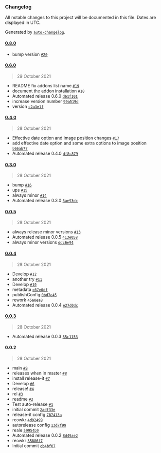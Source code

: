 ### Changelog

All notable changes to this project will be documented in this file. Dates are displayed in UTC.

Generated by [`auto-changelog`](https://github.com/CookPete/auto-changelog).

#### [0.8.0](https://github.com/codesyntax/volto-listingadvanced-variation/compare/0.6.0...0.8.0)

- bump version [`#20`](https://github.com/codesyntax/volto-listingadvanced-variation/pull/20)

#### [0.6.0](https://github.com/codesyntax/volto-listingadvanced-variation/compare/0.4.0...0.6.0)

> 29 October 2021

- README fix addons list name [`#19`](https://github.com/codesyntax/volto-listingadvanced-variation/pull/19)
- document the addon installation [`#18`](https://github.com/codesyntax/volto-listingadvanced-variation/pull/18)
- Automated release 0.6.0 [`d61f101`](https://github.com/codesyntax/volto-listingadvanced-variation/commit/d61f101e5dc6ed041f4eedd54971ffeb259066be)
- increase version number [`99a519d`](https://github.com/codesyntax/volto-listingadvanced-variation/commit/99a519de24d309af76ebfbd19022b077071c2d9b)
- version [`c2a3e1f`](https://github.com/codesyntax/volto-listingadvanced-variation/commit/c2a3e1fb10586b026bf8c4e54364337b73c03b15)

#### [0.4.0](https://github.com/codesyntax/volto-listingadvanced-variation/compare/0.3.0...0.4.0)

> 28 October 2021

- Effective date option and image position changes [`#17`](https://github.com/codesyntax/volto-listingadvanced-variation/pull/17)
- add effective date option and some extra options to image position [`b66ab77`](https://github.com/codesyntax/volto-listingadvanced-variation/commit/b66ab779f0caf1d56bc5965caecd1ee3b9d8e192)
- Automated release 0.4.0 [`df8c879`](https://github.com/codesyntax/volto-listingadvanced-variation/commit/df8c8796f6e9c6627bd347dd775e6b5dea727ef3)

#### [0.3.0](https://github.com/codesyntax/volto-listingadvanced-variation/compare/0.0.5...0.3.0)

> 28 October 2021

- bump [`#16`](https://github.com/codesyntax/volto-listingadvanced-variation/pull/16)
- ups [`#15`](https://github.com/codesyntax/volto-listingadvanced-variation/pull/15)
- always minor [`#14`](https://github.com/codesyntax/volto-listingadvanced-variation/pull/14)
- Automated release 0.3.0 [`3ae93dc`](https://github.com/codesyntax/volto-listingadvanced-variation/commit/3ae93dcffa9846b23e8924e12196186f6b859790)

#### [0.0.5](https://github.com/codesyntax/volto-listingadvanced-variation/compare/0.0.4...0.0.5)

> 28 October 2021

- always release minor versions [`#13`](https://github.com/codesyntax/volto-listingadvanced-variation/pull/13)
- Automated release 0.0.5 [`413e058`](https://github.com/codesyntax/volto-listingadvanced-variation/commit/413e05870fce8e9b56fd548b97747cc4e4367e04)
- always minor versions [`ddc6e94`](https://github.com/codesyntax/volto-listingadvanced-variation/commit/ddc6e940437a8f5dd775ff1c5b304c2d1241abe2)

#### [0.0.4](https://github.com/codesyntax/volto-listingadvanced-variation/compare/0.0.3...0.0.4)

> 28 October 2021

- Develop [`#12`](https://github.com/codesyntax/volto-listingadvanced-variation/pull/12)
- another try [`#11`](https://github.com/codesyntax/volto-listingadvanced-variation/pull/11)
- Develop [`#10`](https://github.com/codesyntax/volto-listingadvanced-variation/pull/10)
- metadata [`e87e0df`](https://github.com/codesyntax/volto-listingadvanced-variation/commit/e87e0df648b7f10b464a63f60ac05f0d4297a05e)
- publishConfig [`0bd7e45`](https://github.com/codesyntax/volto-listingadvanced-variation/commit/0bd7e45de3bdbdb25168967ae77c54facc0c8dd9)
- rework [`45a8ea8`](https://github.com/codesyntax/volto-listingadvanced-variation/commit/45a8ea80de08474fc3487bf699168c1d97390b18)
- Automated release 0.0.4 [`e27d0dc`](https://github.com/codesyntax/volto-listingadvanced-variation/commit/e27d0dc82be415aead1e55912a40400f238eb840)

#### [0.0.3](https://github.com/codesyntax/volto-listingadvanced-variation/compare/0.0.2...0.0.3)

> 28 October 2021

- Automated release 0.0.3 [`55c1153`](https://github.com/codesyntax/volto-listingadvanced-variation/commit/55c11532e568334b9d9d9ac68166e72a5c4d10c6)

#### 0.0.2

> 28 October 2021

- main [`#9`](https://github.com/codesyntax/volto-listingadvanced-variation/pull/9)
- releases when in master [`#8`](https://github.com/codesyntax/volto-listingadvanced-variation/pull/8)
- install release-it [`#7`](https://github.com/codesyntax/volto-listingadvanced-variation/pull/7)
- Develop [`#6`](https://github.com/codesyntax/volto-listingadvanced-variation/pull/6)
- release! [`#4`](https://github.com/codesyntax/volto-listingadvanced-variation/pull/4)
- rel [`#3`](https://github.com/codesyntax/volto-listingadvanced-variation/pull/3)
- readme [`#2`](https://github.com/codesyntax/volto-listingadvanced-variation/pull/2)
- Test auto-release [`#1`](https://github.com/codesyntax/volto-listingadvanced-variation/pull/1)
- initial commit [`2adf33e`](https://github.com/codesyntax/volto-listingadvanced-variation/commit/2adf33ed5c4c794a5d458e598511bc47e457beb7)
- release-it config [`787413a`](https://github.com/codesyntax/volto-listingadvanced-variation/commit/787413a581b00adecf9a5afee1e815218f1baba4)
- reowkr [`4d92499`](https://github.com/codesyntax/volto-listingadvanced-variation/commit/4d9249959c481a05f2c3d6675b97e179b2632d27)
- autorelease config [`13d7f99`](https://github.com/codesyntax/volto-listingadvanced-variation/commit/13d7f994659ad2ca32fd7240f007ff14102ca6e2)
- reale [`59954b9`](https://github.com/codesyntax/volto-listingadvanced-variation/commit/59954b94e9dcaeffd137cee9cab6a30032469ac7)
- Automated release 0.0.2 [`8d49ae2`](https://github.com/codesyntax/volto-listingadvanced-variation/commit/8d49ae29b8015eba0da272f680653bee453807db)
- reowkr [`35886f7`](https://github.com/codesyntax/volto-listingadvanced-variation/commit/35886f7143486776e8cb3a68b31f9a7b9b0102aa)
- Initial commit [`cb4bf07`](https://github.com/codesyntax/volto-listingadvanced-variation/commit/cb4bf07aa8802ab01d400965522587e169a8fc9c)
